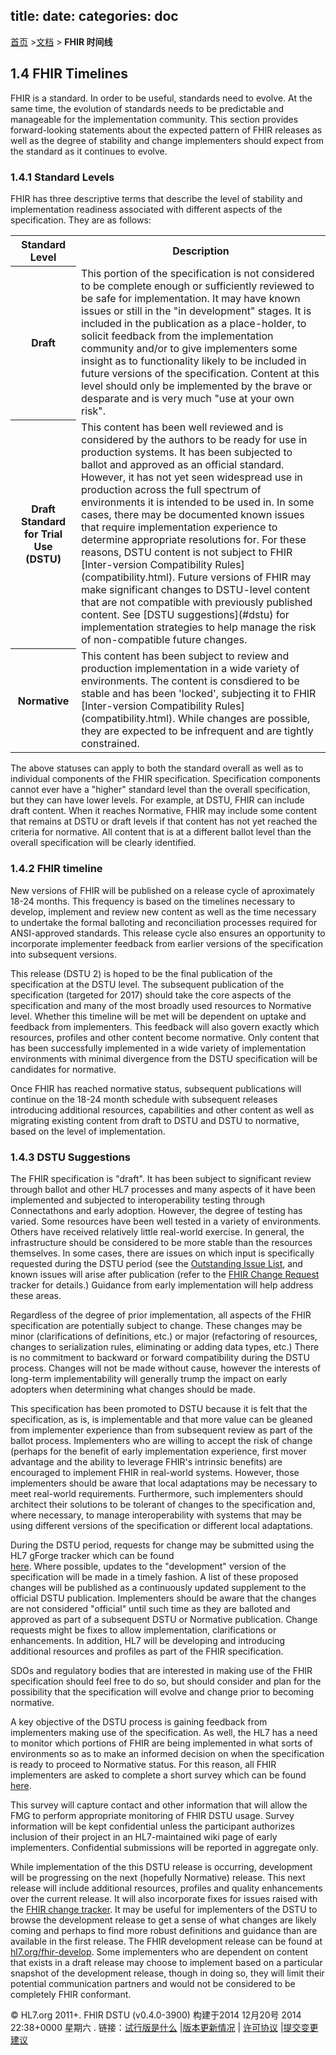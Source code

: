 title: 
date: 
categories: doc
---

  [首页](../home/index.html) >[文档](documentation.html) > **FHIR 时间线**	

## 1.4  FHIR Timelines

FHIR is a standard.  In order to be useful, standards need to evolve.  At the same time, the evolution of standards
needs to be predictable and manageable for the implementation community.  This section provides forward-looking
statements about the expected pattern of FHIR releases as well as the degree of stability and change implementers
should expect from the standard as it continues to evolve.

<a name="levels"/>

### 1.4.1 Standard Levels

FHIR has three descriptive terms that describe the level of stability and implementation readiness associated with
different aspects of the specification.  They are as follows:
<table><tbody><tr><th>Standard Level</th><th>Description</th></tr><tr><th>Draft</th><td>This portion of the specification is not considered to be complete enough or sufficiently reviewed to be      safe for implementation.  It may have known issues or still in the &quot;in development&quot; stages.  It is included  in the publication as a place-holder, to solicit feedback from the implementation community and/or to give  implementers some insight as to functionality likely to be included in future versions of the specification.  Content at this level should only be implemented by the brave or desparate and is very much &quot;use at your own      risk&quot;.</td></tr><tr><th>Draft Standard for Trial Use (DSTU)</th><td>This content has been well reviewed and is considered by the authors to be ready for use in production systems.  It has been subjected to ballot and approved as an official standard.  However, it has not yet
seen widespread use in production across the full spectrum of environments it is intended to be used in.  In
 some cases, there may be documented known issues that require implementation experience to determine appropriate
 resolutions for.  For these reasons, DSTU content is not subject to FHIR [Inter-version Compatibility Rules](compatibility.html).      Future versions of FHIR may make significant changes to DSTU-level content that are not compatible with      previously published content.  See [DSTU suggestions](#dstu) for implementation strategies to      help manage the risk of non-compatible future changes.</td></tr><tr>  <th>Normative</th>
<td>This content has been subject to review and production implementation in a wide variety of environments.
The content is consdiered to be stable and has been 'locked', subjecting it to FHIR       [Inter-version Compatibility Rules](compatibility.html).  While changes are possible, they are      expected to be infrequent and are tightly constrained.</td>    </tr>  </tbody></table>

The above statuses can apply to both the standard overall as well as to individual components of the FHIR specification.
Specification components cannot ever have a &quot;higher&quot; standard level than the overall specification, but they can have
lower levels.  For example, at DSTU, FHIR can include draft content.  When it reaches Normative, FHIR may include
some content that remains at DSTU or draft levels if that content has not yet reached the criteria for normative.
All content that is at a different ballot level than the overall specification will be clearly identified.

### 1.4.2  FHIR timeline

New versions of FHIR will be published on a release cycle of aproximately 18-24 months.  This frequency is based on
the timelines necessary to develop, implement and review new content as well as the time necessary to undertake the
formal balloting and reconciliation processes required for ANSI-approved standards.  This release cycle also ensures
an opportunity to incorporate implementer feedback from earlier versions of the specification into subsequent versions.

This release (DSTU 2) is hoped to be the final publication of the specification at the DSTU level.  The subsequent
publication of the specification (targeted for 2017) should take the core aspects of the specification and many
of the most broadly used resources to Normative level.  Whether this timeline will be met will be dependent on
uptake and feedback from implementers.  This feedback will also govern exactly which resources, profiles and other content become
normative.  Only content that has been successfully implemented in a wide variety of implementation environments with
minimal divergence from the DSTU specification will be candidates for normative.

Once FHIR has reached normative status, subsequent publications will continue on the 18-24 month schedule with subsequent releases
introducing additional resources, capabilities and other content as well as migrating existing content from draft to DSTU and
DSTU to normative, based on the level of implementation.

<a name="dstu"/>

### 1.4.3  DSTU Suggestions

The FHIR specification is &quot;draft&quot;.  It has been subject to significant review through ballot and other HL7 processes and many aspects of it have been 
implemented and subjected to interoperability testing through Connectathons and early adoption.  However, the degree of testing has varied.  Some resources 
have been well tested in a variety of environments.  Others have received relatively little real-world exercise.  In general, the infrastructure should be 
considered to be more stable than the resources themselves.  In some cases, there are issues on which input is specifically requested during the DSTU period
(see the [Outstanding Issue List](todo.html), and known issues will arise after publication (refer to the 
[FHIR Change Request](http://gforge.hl7.org/gf/project/fhir/tracker/?action=TrackerItemBrowse&amp;tracker_id=677) tracker for details.)
Guidance from early implementation will help address these areas.

Regardless of the degree of prior implementation, all aspects of the FHIR specification are potentially subject to change.  These changes may be minor 
(clarifications of definitions, etc.) or major (refactoring of resources, changes to serialization rules, eliminating or adding data types, etc.)  There is no 
commitment to backward or forward compatibility during the DSTU process.  Changes will not be made without cause, however the interests of long-term 
implementability will generally trump the impact on early adopters when determining what changes should be made.

This specification has been promoted to DSTU because it is felt that the specification, as is, is implementable and that more value can be gleaned from 
implementer experience than from subsequent review as part of the ballot process.  Implementers who are willing to accept the risk of change (perhaps 
for the benefit of early implementation experience, first mover advantage and the ability to leverage FHIR's intrinsic benefits) are encouraged to implement 
FHIR in real-world systems.  However, those implementers should be aware that local adaptations may be necessary to meet real-world requirements.  Furthermore, 
such implementers should architect their solutions to be tolerant of changes to the specification and, where necessary, to manage interoperability with systems 
that may be using different versions of the specification or different local adaptations.

During the DSTU period, requests for change may be submitted using the HL7 gForge tracker which can be found  
[here](http://gforge.hl7.org/gf/project/fhir/tracker/?action=TrackerItemBrowse&amp;tracker_id=677).  Where possible, updates to the 
&quot;development&quot; version of the specification will be made in a timely fashion.  A list of these proposed changes will be published 
as a continuously updated supplement to the official DSTU publication.  Implementers should be aware that the changes are not considered &quot;official&quot; until such 
time as they are balloted and approved as part of a subsequent DSTU or Normative publication.  Change requests might be fixes to allow implementation, 
clarifications or enhancements.  In addition, HL7 will be developing and introducing additional resources and profiles as part of the FHIR specification.

SDOs and regulatory bodies that are interested in making use of the FHIR specification should feel free to do so, but should consider and plan for the possibility 
that the specification will evolve and change prior to becoming normative. 

A key objective of the DSTU process is gaining feedback from implementers making use of the specification.  As well, the HL7 has a need to
monitor which portions of FHIR are being implemented in what sorts of environments so as to make an informed decision on when the specification is ready to
proceed to Normative status.  For this reason, all FHIR implementers are asked to complete a short survey which can be found 
[here](https://www.surveymonkey.com/s/PXZTY7Z).

This survey will capture contact and other information that will allow the FMG to perform appropriate monitoring of FHIR DSTU usage.  Survey information will
be kept confidential unless the participant authorizes inclusion of their project in an HL7-maintained wiki page of early implementers.  Confidential submissions
will be reported in aggregate only.

While implementation of the this DSTU release is occurring, development will be progressing on the next (hopefully Normative) release.  This next release will include 
additional resources, profiles and quality enhancements over the current release.  It will also incorporate fixes for issues raised with the 
[FHIR change tracker](http://gforge.hl7.org/gf/project/fhir/tracker/?action=TrackerItemBrowse&amp;tracker_id=677).  It may be useful for implementers
of the DSTU to browse the development release to get a sense of what changes are likely coming and perhaps to find more robust definitions and guidance than
are available in the first release.  The FHIR development release can be found at [hl7.org/fhir-develop](http://hl7.org/fhir-develop).  Some implementers
who are dependent on content that exists in a draft release may choose to implement based on a particular snapshot of the development release, though in doing so, they
will limit their potential communication partners and would not be considered to be completely FHIR conformant.


&copy; HL7.org 2011+. FHIR DSTU (v0.4.0-3900) 构建于2014  12月20号 2014 22:38+0000 星期六 . 
链接：[试行版是什么](http://hl7.org/implement/standards/fhir/dstu.html) |[版本更新情况](http://hl7.org/implement/standards/fhir/history.html) | [许可协议](http://hl7.org/implement/standards/fhir/license.html) |[提交变更建议](http://gforge.hl7.org/gf/project/fhir/tracker/?action=TrackerItemAdd&tracker_id=677) 	